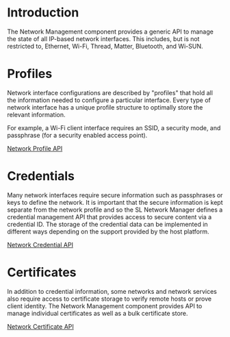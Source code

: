 # Introduction

The Network Management component provides a generic API to manage the state of all IP-based network interfaces.
This includes, but is not restricted to, Ethernet, Wi-Fi, Thread, Matter, Bluetooth, and Wi-SUN.


# Profiles

Network interface configurations are described by "profiles" that hold all the information needed to configure a particular interface.
Every type of network interface has a unique profile structure to optimally store the relevant information.

For example, a Wi-Fi client interface requires an SSID, a security mode, and passphrase (for a security enabled access point).

[Network Profile API](../sl-net-reference/net-profile-functions)


# Credentials

Many network interfaces require secure information such as passphrases or keys to define the network. 
It is important that the secure information is kept separate from the network profile and so the SL Network Manager defines a 
credential management API that provides access to secure content via a credential ID.
The storage of the credential data can be implemented in different ways depending on the support provided by the host platform.  

[Network Credential API](../sl-net-reference/net-credential-functions)

# Certificates

In addition to credential information, some networks and network services also require access to certificate storage to verify remote hosts or prove client identity.
The Network Management component provides API to manage individual certificates as well as a bulk certificate store.

[Network Certificate API](../sl-net-reference/net-certificate-functions)